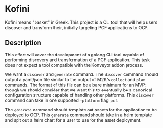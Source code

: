 # Kofini

Kofini means "basket" in Greek. This project is a CLI tool that will help users
discover and transform their, initially targeting PCF applications to OCP.

## Description

This effort will cover the development of a golang CLI tool capable of
performing discovery and transformation of a PCF application. This task does not
expect a tool compatible with the Konveyor addon process.

We want a `discover` and `generate` command. The `discover` command should
output a yaml/json file similar to the output of M2K's `collect` and `plan`
commands. The format of this file can be a bare minimum for an MVP; though we
should consider that we want this to eventually be a canonical configuration
structure capable of handling other platforms. This `discover` command can take
in one supported `–platform` flag: `pcf`.

The `generate` command should template out assets for the application to be
deployed to OCP. This `generate` command should take in a helm template and spit
out a helm chart for a user to use for the asset deployment.
